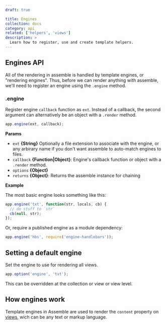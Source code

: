 ```yaml
---
draft: true

title: Engines
collection: docs
category: api
related: ['helpers', 'views']
description: > 
  Learn how to register, use and create template helpers.
---
```


## Engines API

All of the rendering in assemble is handled by template engines, or "rendering engines". Thus, before we can render anything with assemble, we'll need to register an engine using the `.engine` method. 

### .engine

Register engine `callback` function as `ext`. Instead of a callback, the second argument can alternatively be an object with a `.render` method.

```js
app.engine(ext, callback);
```

**Params**

* `ext` **{String}** Optionally a file extension to associate with the engine, or any arbirary name if you don't want assemble to auto-match engines to files.
* `callback` **{Function|Object}**: Engine's callback function or object with a `.render` method.
* `options` **{Object}**
* `returns` **{Object}**: Returns the assemble instance for chaining

**Example**

The most basic engine looks something like this:

```js
app.engine('txt', function(str, locals, cb) {
  // do stuff to `str`
  cb(null, str);
});
```

Or, require a published engine as a module dependency:

```js
app.engine('hbs', require('engine-handlebars'));
```

## Setting a default engine

Set the engine to use for rendering all views. 


```js
app.option('engine', 'txt');
```

This can be overridden at the collection or view or view level.

## How engines work

Template engines in Assemble are used to render the `content` property on [views](/api/views.md), wich can be any text or markup language.
